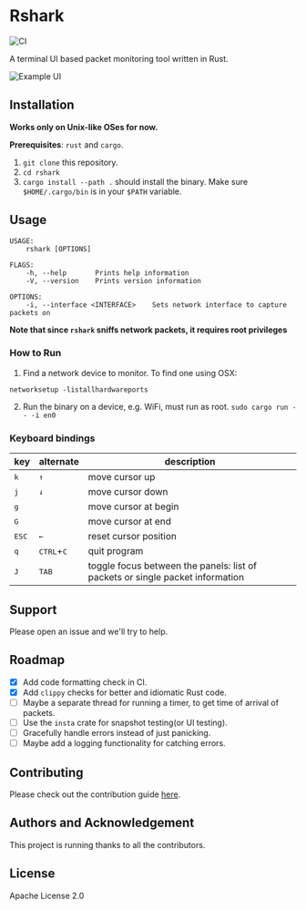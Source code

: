 # Rshark

![CI](https://github.com/pmk21/rshark/workflows/CI/badge.svg)

A terminal UI based packet monitoring tool written in Rust.

![Example UI](images/example.png)

## Installation

**Works only on Unix-like OSes for now.**

**Prerequisites**: `rust` and `cargo`.

1. `git clone` this repository.
2. `cd rshark`
3. `cargo install --path .` should install the binary. Make sure `$HOME/.cargo/bin` is in your `$PATH` variable.

## Usage

```output
USAGE:
    rshark [OPTIONS]

FLAGS:
    -h, --help       Prints help information
    -V, --version    Prints version information

OPTIONS:
    -i, --interface <INTERFACE>    Sets network interface to capture packets on
```

**Note that since `rshark` sniffs network packets, it requires root privileges**

### How to Run
1. Find a network device to monitor. To find one using OSX:

`networksetup -listallhardwareports`

2. Run the binary on a device, e.g. WiFi, must run as root.
`sudo cargo run -- -i en0`

### Keyboard bindings

| key | alternate | description |
|-----|-----------|-------------|
|<kbd>k</kbd> | <kbd>↑</kbd> | move cursor up |
|<kbd>j</kbd> | <kbd>↓</kbd> | move cursor down |
|<kbd>g</kbd> |              | move cursor at begin |
|<kbd>G</kbd> |              | move cursor at end |
|<kbd>ESC</kbd> | <kbd>←</kbd> | reset cursor position |
|<kbd>q</kbd> | <kbd>CTRL</kbd>+<kbd>C</kbd> | quit program |
|<kbd>J</kbd> | <kbd>TAB</kbd> | toggle focus between the panels: list of packets or single packet information |


## Support

Please open an issue and we'll try to help.

## Roadmap

* [x] Add code formatting check in CI.
* [x] Add `clippy` checks for better and idiomatic Rust code.
* [ ] Maybe a separate thread for running a timer, to get time of arrival of packets.
* [ ] Use the `insta` crate for snapshot testing(or UI testing).
* [ ] Gracefully handle errors instead of just panicking.
* [ ] Maybe add a logging functionality for catching errors.

## Contributing

Please check out the contribution guide [here](CONTRIBUTING.md).

## Authors and Acknowledgement

This project is running thanks to all the contributors.

## License

Apache License 2.0
